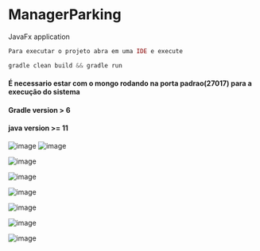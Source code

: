 # ManagerParking
JavaFx application 

~~~php
Para executar o projeto abra em uma IDE e execute
~~~

~~~java
gradle clean build && gradle run
~~~

#### É necessario estar com o mongo rodando na porta padrao(27017) para a execução do sistema
#### Gradle version > 6 
#### java version >= 11

![image](https://user-images.githubusercontent.com/57408709/131682259-da46b430-37de-42e4-9869-8fe80dddccae.png)
![image](https://user-images.githubusercontent.com/57408709/131681996-77cf7674-932d-4447-a16d-2e326333b169.png)

![image](https://user-images.githubusercontent.com/57408709/131682117-e5250dda-aa90-4204-87eb-058f98896567.png)

![image](https://user-images.githubusercontent.com/57408709/131682788-6b88ef60-a878-485b-b5fc-dda6b11d4695.png)


![image](https://user-images.githubusercontent.com/57408709/131683201-64890714-4608-4333-9f1e-5e4eda529ed3.png)

![image](https://user-images.githubusercontent.com/57408709/131683473-24e9ff1a-dab4-4535-b6bb-54c59a4c25ef.png)

![image](https://user-images.githubusercontent.com/57408709/131681789-9d72fc42-6015-492b-a3e3-91f08aea6725.png)



![image](https://user-images.githubusercontent.com/57408709/131682902-88e3afd8-dc93-4117-8b49-722265206303.png)





